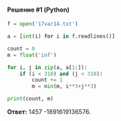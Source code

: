 #### Решение #1 (Python)
```python
f = open('17var14.txt')

a = [int(i) for i in f.readlines()]

count = 0
m = float('inf')

for i, j in zip(a, a[1:]):
	if (i < 310) and (j < 310):
		count += 1
		m = min(m, i**3+j**3)

print(count, m)
```

**Ответ:** 1457 -1891619136576.

